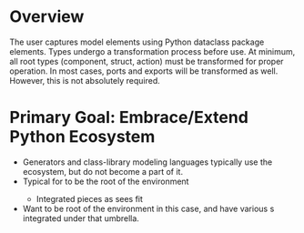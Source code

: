 
# Overview
The user captures model elements using Python dataclass package elements.
Types undergo a transformation process before use. At minimum, all root
types (component, struct, action) must be transformed for proper
operation. In most cases, ports and exports will be transformed as well.
However, this is not absolutely required.

# Primary Goal: Embrace/Extend Python Ecosystem
- Generators and class-library modeling languages typically
use the ecosystem, but do not become a part of it.
- Typical for <tool> to be the root of the environment
  - Integrated pieces as <tool> sees fit
- Want <python> to be root of the environment in this case, and
  have various <tool>s integrated under that umbrella.

